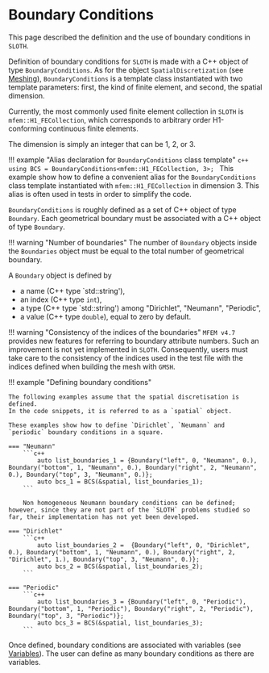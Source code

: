 # Boundary Conditions
This page described the definition and the use of boundary conditions in `SLOTH`.

Definition of boundary conditions for `SLOTH` is made with a C++ object of type `BoundaryConditions`. As for the object `SpatialDiscretization` (see [Meshing](../Meshing/index.md)), `BoundaryConditions` is a template class instantiated with two template parameters: first, the kind of finite element, and second, the spatial dimension. 

Currently, the most commonly used finite element collection in `SLOTH` is `mfem::H1_FECollection`, which corresponds to arbitrary order H1-conforming continuous finite elements.

The dimension is simply an integer that can be 1, 2, or 3.

!!! example "Alias declaration for `BoundaryConditions` class template"
    ```c++
    using BCS = BoundaryConditions<mfem::H1_FECollection, 3>;
    ```
    This example show how to define a convenient alias for the `BoundaryConditions` class template instantiated with `mfem::H1_FECollection` in dimension 3. This alias is often used in tests in order to simplify the code.

`BoundaryConditions` is roughly defined as a set of C++ object of type `Boundary`. 
Each geometrical boundary must be associated with a C++ object of type `Boundary`.

!!! warning "Number of boundaries"
    The number of `Boundary` objects inside the `Boundaries` object must be equal to the total number of geometrical boundary. 

A `Boundary` object is defined by

- a name (C++ type `std::string'),
- an index (C++ type `int`),
- a type (C++ type `std::string') among "Dirichlet", "Neumann", "Periodic",
- a value (C++ type `double`), equal to zero by default.

!!! warning "Consistency of the indices of the boundaries"
    `MFEM v4.7` provides new features for referring to boundary attribute numbers. Such an improvement is not yet implemented in `SLOTH`. Consequently, users must take care to the consistency of the indices used in the test file with the indices defined when building the mesh with `GMSH`.

!!! example "Defining boundary conditions"
    
    The following examples assume that the spatial discretisation is defined. 
    In the code snippets, it is referred to as a `spatial` object.

    These examples show how to define `Dirichlet`, `Neumann` and `periodic` boundary conditions in a square.

    === "Neumann"
        ```c++
            auto list_boundaries_1 = {Boundary("left", 0, "Neumann", 0.), Boundary("bottom", 1, "Neumann", 0.), Boundary("right", 2, "Neumann", 0.), Boundary("top", 3, "Neumann", 0.)};
            auto bcs_1 = BCS(&spatial, list_boundaries_1);
        ```  

        Non homogeneous Neumann boundary conditions can be defined; however, since they are not part of the `SLOTH` problems studied so far, their implementation has not yet been developed.          

    === "Dirichlet"
        ```c++
            auto list_boundaries_2 =  {Boundary("left", 0, "Dirichlet", 0.), Boundary("bottom", 1, "Neumann", 0.), Boundary("right", 2, "Dirichlet", 1.), Boundary("top", 3, "Neumann", 0.)};
            auto bcs_2 = BCS(&spatial, list_boundaries_2);
        ```

    === "Periodic"
        ```c++
            auto list_boundaries_3 = {Boundary("left", 0, "Periodic"), Boundary("bottom", 1, "Periodic"), Boundary("right", 2, "Periodic"), Boundary("top", 3, "Periodic")};
            auto bcs_3 = BCS(&spatial, list_boundaries_3);
        ```

Once defined, boundary conditions are associated with variables (see [Variables](../Variables/index.md)). 
The user can define as many boundary conditions as there are variables.